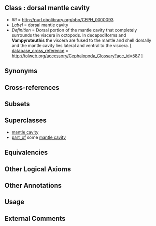 
## Class : dorsal mantle cavity

 * *IRI* = http://purl.obolibrary.org/obo/CEPH_0000093
 * *Label* = dorsal mantle cavity
 * *Definition* = Dorsal portion of the mantle cavity that completely surrounds the viscera in octopods. In decapodiforms and <strong>Vampyroteuthis</strong> the viscera are fused to the mantle and shell dorsally and the mantle cavity lies lateral and ventral to the viscera.  [ [database_cross_reference](../../ef/oboInOwl#hasDbXref.md) = http://tolweb.org/accessory/Cephalopoda_Glossary?acc_id=587 ]

## Synonyms


## Cross-references


## Subsets


## Superclasses

 * [mantle cavity](../../UBERON/80/UBERON_0006580.md)
 * [part_of](../../BFO/50/BFO_0000050.md) some [mantle cavity](../../UBERON/80/UBERON_0006580.md)

## Equivalencies


## Other Logical Axioms


## Other Annotations


## Usage


## External Comments

